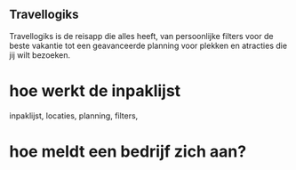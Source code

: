 ## Travellogiks
Travellogiks is de reisapp die alles heeft, van persoonlijke filters voor de beste vakantie tot een geavanceerde planning voor plekken en atracties die jij wilt bezoeken. 

# hoe werkt de inpaklijst


inpaklijst, locaties, planning, filters, 


# hoe meldt een bedrijf zich aan?









